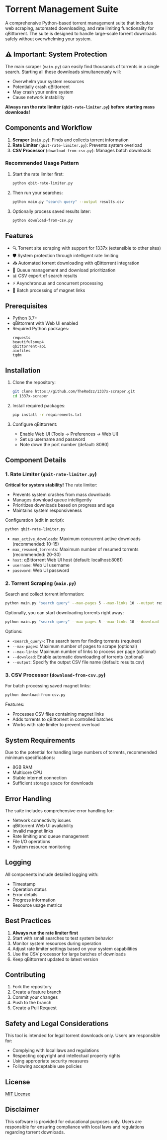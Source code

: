 # Torrent Management Suite

A comprehensive Python-based torrent management suite that includes web scraping, automated downloading, and rate limiting functionality for qBittorrent. The suite is designed to handle large-scale torrent downloads safely without overwhelming your system.

## ⚠️ Important: System Protection

The main scraper (`main.py`) can easily find thousands of torrents in a single search. Starting all these downloads simultaneously will:
- Overwhelm your system resources
- Potentially crash qBittorrent
- May crash your entire system
- Cause network instability

**Always run the rate limiter (`qbit-rate-limiter.py`) before starting mass downloads!**

## Components and Workflow

1. **Scraper** (`main.py`): Finds and collects torrent information
2. **Rate Limiter** (`qbit-rate-limiter.py`): Prevents system overload
3. **CSV Processor** (`download-from-csv.py`): Manages batch downloads

### Recommended Usage Pattern

1. Start the rate limiter first:
   ```bash
   python qbit-rate-limiter.py
   ```

2. Then run your searches:
   ```bash
   python main.py "search query" --output results.csv
   ```

3. Optionally process saved results later:
   ```bash
   python download-from-csv.py
   ```

## Features

- 🔍 Torrent site scraping with support for 1337x (extensible to other sites)
- 🛡️ System protection through intelligent rate limiting
- 📥 Automated torrent downloading with qBittorrent integration
- 🚦 Queue management and download prioritization
- 📊 CSV export of search results
- ⚡ Asynchronous and concurrent processing
- 🔄 Batch processing of magnet links

## Prerequisites

- Python 3.7+
- qBittorrent with Web UI enabled
- Required Python packages:
  ```
  requests
  beautifulsoup4
  qbittorrent-api
  aiofiles
  tqdm
  ```

## Installation

1. Clone the repository:
   ```bash
   git clone https://github.com/TheRodzz/1337x-scraper.git
   cd 1337x-scraper
   ```

2. Install required packages:
   ```bash
   pip install -r requirements.txt
   ```

3. Configure qBittorrent:
   - Enable Web UI (Tools -> Preferences -> Web UI)
   - Set up username and password
   - Note down the port number (default: 8080)

## Component Details

### 1. Rate Limiter (`qbit-rate-limiter.py`)

**Critical for system stability!** The rate limiter:
- Prevents system crashes from mass downloads
- Manages download queue intelligently
- Prioritizes downloads based on progress and age
- Maintains system responsiveness

Configuration (edit in script):
```bash
python qbit-rate-limiter.py
```
- `max_active_downloads`: Maximum concurrent active downloads (recommended: 10-15)
- `max_resumed_torrents`: Maximum number of resumed torrents (recommended: 20-30)
- `host`: qBittorrent Web UI host (default: localhost:8081)
- `username`: Web UI username
- `password`: Web UI password

### 2. Torrent Scraping (`main.py`)

Search and collect torrent information:
```bash
python main.py "search query" --max-pages 5 --max-links 10 --output results.csv
```

Optionally, you can start downloading torrents right away:
```bash
python main.py "search query" --max-pages 5 --max-links 10 --download
```

Options:
- `<search_query>`: The search term for finding torrents (required)
- `--max-pages`: Maximum number of pages to scrape (optional)
- `--max-links`: Maximum number of links to process per page (optional)
- `--download`: Enable automatic downloading of torrents (optional)
- `--output`: Specify the output CSV file name (default: results.csv)

### 3. CSV Processor (`download-from-csv.py`)

For batch processing saved magnet links:
```bash
python download-from-csv.py
```

Features:
- Processes CSV files containing magnet links
- Adds torrents to qBittorrent in controlled batches
- Works with rate limiter to prevent overload

## System Requirements

Due to the potential for handling large numbers of torrents, recommended minimum specifications:
- 8GB RAM
- Multicore CPU
- Stable internet connection
- Sufficient storage space for downloads

## Error Handling

The suite includes comprehensive error handling for:
- Network connectivity issues
- qBittorrent Web UI availability
- Invalid magnet links
- Rate limiting and queue management
- File I/O operations
- System resource monitoring

## Logging

All components include detailed logging with:
- Timestamp
- Operation status
- Error details
- Progress information
- Resource usage metrics

## Best Practices

1. **Always run the rate limiter first**
2. Start with small searches to test system behavior
3. Monitor system resources during operation
4. Adjust rate limiter settings based on your system capabilities
5. Use the CSV processor for large batches of downloads
6. Keep qBittorrent updated to latest version

## Contributing

1. Fork the repository
2. Create a feature branch
3. Commit your changes
4. Push to the branch
5. Create a Pull Request

## Safety and Legal Considerations

This tool is intended for legal torrent downloads only. Users are responsible for:
- Complying with local laws and regulations
- Respecting copyright and intellectual property rights
- Using appropriate security measures
- Following acceptable use policies

## License

[MIT License](LICENSE)

## Disclaimer

This software is provided for educational purposes only. Users are responsible for ensuring compliance with local laws and regulations regarding torrent downloads.